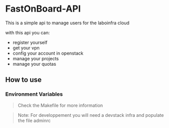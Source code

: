 # FastOnBoard-API

This is a simple api to manage users for the laboinfra cloud

with this api you can:

- register yourself
- get your vpn
- config your account in openstack
- manage your projects
- manage your quotas

## How to use

### Environment Variables

> Check the Makefile for more information

> Note: For developpement you will need a devstack infra and populate the file adminrc
